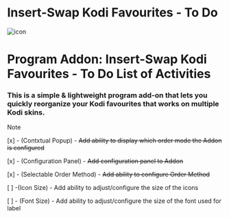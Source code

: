 # Insert-Swap Kodi Favourites - To Do
![icon](https://github.com/M-Borsch/OrderFavourtites/blob/master/icon.png)  

# Program Addon: Insert-Swap Kodi Favourites - To Do List of Activities

### This is a simple & lightweight program add-on that lets you quickly reorganize your Kodi favourites that works on multiple Kodi skins.
> [!NOTE]
> [x] - (Contxtual Popup) - ~~Add ability to display which order mode the Addon is configured~~
>
> [x] - (Configuration Panel) - ~~Add configuration panel to Addon~~
>
> [x] - (Selectable Order Method) - ~~Add ability to configure Order Method~~
>
> [ ] -(Icon Size) - Add ability to adjust/configure the size of the icons
>
> [ ] - (Font Size) - Add ability to adjust/configure the size of the font used for label 


